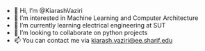 - 👋 Hi, I’m @KiarashVaziri
- 👀 I’m interested in Machine Learning and Computer Architecture
- 🌱 I’m currently learning electrical engineering at SUT
- 💞️ I’m looking to collaborate on python projects
- 📫 You can contact me via kiarash.vaziri@ee.sharif.edu

<!---
KiarashVaziri/KiarashVaziri is a ✨ special ✨ repository because its `README.md` (this file) appears on your GitHub profile.
You can click the Preview link to take a look at your changes.
--->
